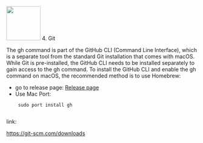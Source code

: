 <img src="https://git-scm.com/images/logo@2x.png" width="90">
4. Git

The gh command is part of the GitHub CLI (Command Line Interface), which is a separate tool from the standard Git installation that comes with macOS. While Git is pre-installed, the GitHub CLI needs to be installed separately to gain access to the gh command.
To install the GitHub CLI and enable the gh command on macOS, the recommended method is to use Homebrew:
- go to release page: [Release page](https://github.com/cli/cli/?tab=readme-ov-file)
- Use Mac Port:
  ```
   sudo port install gh
 
  ```


link:

https://git-scm.com/downloads

